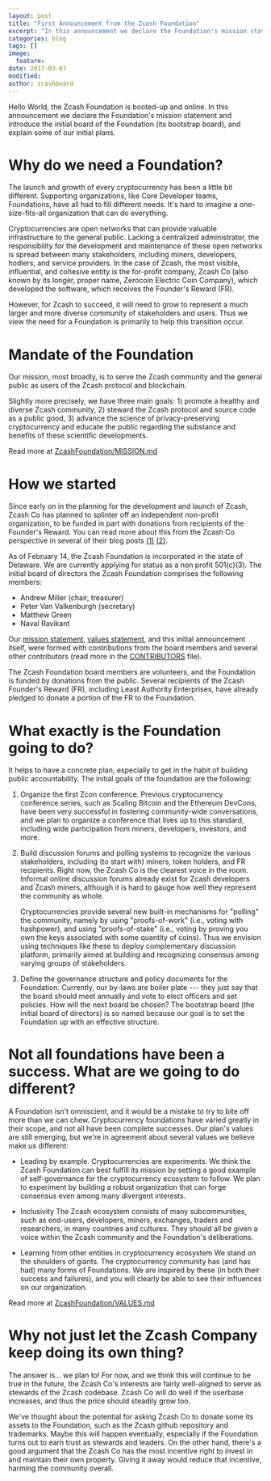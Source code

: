 ```yaml
---
layout: post
title: "First Announcement from the Zcash Foundation"
excerpt: "In this announcement we declare the Foundation's mission statement and introduce the initial board of the Foundation (its bootstrap board), and explain some of our initial plans."
categories: blog
tags: []
image:
  feature:
date: 2017-03-07
modified:
author: zcashboard
---
```

      
Hello World, the Zcash Foundation is booted-up and online. In this announcement we declare the Foundation's mission statement and introduce the initial board of the Foundation (its bootstrap board), and explain some of our initial plans.

Why do we need a Foundation?
============
The launch and growth of every cryptocurrency has been a little bit different. Supporting organizations, like Core Developer teams, Foundations, have all had to fill different needs. It's hard to imagine a one-size-fits-all organization that can do everything.

Cryptocurrencies are open networks that can provide valuable infrastructure to the general public. Lacking a centralized administrator, the responsibility for the development and maintenance of these open networks is spread between many stakeholders, including miners, developers, hodlers, and service providers. In the case of Zcash, the most visible, influential, and cohesive entity is the for-profit company, Zcash Co (also known by its longer, proper name, Zerocoin Electric Coin Company), which developed the software, which receives the Founder's Reward (FR).

However, for Zcash to succeed, it will need to grow to represent a much larger and more diverse community of stakeholders and users. Thus we view the need for a Foundation is primarily to help this transition occur.



Mandate of the Foundation
============
Our mission, most broadly, is to serve the Zcash community and the general public as users of the Zcash protocol and blockchain.

Slightly more precisely, we have three main goals: 1) promote a healthy and diverse Zcash community, 2) steward the Zcash protocol and source code as a public good, 3) advance the science of privacy-preserving cryptocurrency and educate the public regarding the substance and benefits of these scientific developments.

Read more at [ZcashFoundation/MISSION.md](https://github.com/ZcashFoundation/ZcashFoundation/blob/master/MISSION.md)

How we started
============
Since early on in the planning for the development and launch of Zcash, Zcash Co has planned to splinter off an independent non-profit organization, to be funded in part with donations from recipients of the Founder's Reward. You can read more about this from the Zcash Co perspective in several of their blog posts [(1)](https://z.cash/blog/funding.html) [(2)](https://z.cash/blog/continued-funding-and-transparency.html).

As of February 14, the Zcash Foundation is incorporated in the state of Delaware. We are currently applying for status as a non profit 501(c)(3).
The initial board of directors the Zcash Foundation comprises the following members:
- Andrew Miller (chair, treasurer)
- Peter Van Valkenburgh (secretary)
- Matthew Green
- Naval Ravikant

Our [mission statement](https://github.com/ZcashFoundation/ZcashFoundation/blob/master/MISSION.md), [values statement](https://github.com/ZcashFoundation/ZcashFoundation/blob/master/VALUES.md), and this initial announcement itself, were formed with contributions from the board members and several other contributors (read more in the [CONTRIBUTORS](https://github.com/ZcashFoundation/ZcashFoundation/blob/master/CONTRIBUTORS.md) file).

The Zcash Foundation board members are volunteers, and the Foundation is funded by donations from the public. Several recipients of the Zcash Founder's Reward (FR), including Least Authority Enterprises, have already pledged to donate a portion of the FR to the Foundation.

What exactly is the Foundation going to do?
=========
It helps to have a concrete plan, especially to get in the habit of building public accountability. The initial goals of the foundation are the following:

1. Organize the first Zcon conference. Previous cryptocurrency conference series, such as Scaling Bitcoin and the Ethereum DevCons, have been very successful in fostering community-wide conversations, and we plan to organize a conference that lives up to this standard, including wide participation from miners, developers, investors, and more.

2. Build discussion forums and polling systems to recognize the various stakeholders, including (to start with) miners, token holders, and FR recipients. Right now, the Zcash Co is the clearest voice in the room. Informal online discussion forums already exist for Zcash developers and Zcash miners, although it is hard to gauge how well they represent the community as whole.

   Cryptocurrencies provide several new built-in mechanisms for "polling" the community, namely by using "proofs-of-work" (i.e., voting with hashpower), and using "proofs-of-stake" (i.e., voting by proving you own the keys associated with some quantity of coins). Thus we envision using techniques like these to deploy complementary discussion platform, primarily aimed at building and recognizing consensus among varying groups of stakeholders.

3. Define the governance structure and policy documents for the Foundation. Currently, our by-laws are boiler plate --- they just say that the board should meet annually and vote to elect officers and set policies. How will the next board be chosen? The bootstrap board (the initial board of directors) is so named because our goal is to set the Foundation up with an effective structure.


Not all foundations have been a success. What are we going to do different?
======
A Foundation isn't omniscient, and it would be a mistake to try to bite off more than we can chew. Cryptocurrency foundations have varied greatly in their scope, and not all have been complete successes. Our plan's values are still emerging, but we're in agreement about several values we believe make us different:

- Leading by example.
  Cryptocurrencies are experiments. We think the Zcash Foundation can best fulfill its mission by setting a good example of self-governance for the cryptocurrency ecosystem to follow. We plan to experiment by building a robust organization that can forge consensus even among many divergent interests.

- Inclusivity
  The Zcash ecosystem consists of many subcommunities, such as end-users, developers, miners, exchanges, traders and researchers, in many countries and cultures. They should all be given a voice within the Zcash community and the Foundation's deliberations.

- Learning from other entities in cryptocurrency ecosystem
  We stand on the shoulders of giants. The cryptocurrency community has (and has had) many forms of Foundations. We are inspired by these (in both their success and failures), and you will clearly be able to see their influences on our organization.
  
Read more at [ZcashFoundation/VALUES.md](https://github.com/ZcashFoundation/ZcashFoundation/blob/master/VALUES.md)


Why not just let the Zcash Company keep doing its own thing?
====
The answer is... we plan to!
For now, and we think this will continue to be true in the future, the Zcash Co's interests are fairly well-aligned to serve as stewards of the Zcash codebase. Zcash Co will do well if the userbase increases, and thus the price should steadily grow too.

We've thought about the potential for asking Zcash Co to donate some its assets to the Foundation, such as the Zcash github repository and trademarks. Maybe this will happen eventually, especially if the Foundation turns out to earn trust as stewards and leaders. On the other hand, there's a good argument that the Zcash Co has the most incentive right to invest in and maintain their own property. Giving it away would reduce that incentive, harming the community overall.
